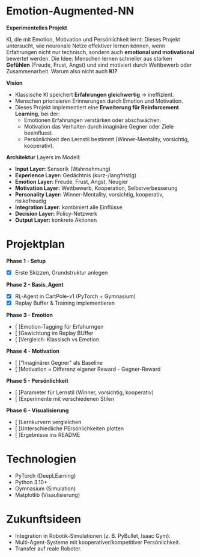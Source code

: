 # Emotion-Augmented-NN
**Experimentelles Projekt**


KI, die mit Emotion, Motivation und Persönlichkeit lernt: 
Dieses Projekt untersucht, wie neuronale Netze effektiver lernen können, wenn Erfahrungen nicht nur technisch, sondern auch **emotional und motivational** bewertet werden.
Die Idee: Menschen lernen schneller aus starken **Gefühlen** (Freude, Frust, Angst) und sind motiviert durch Wettbewerb oder Zusammenarbeit. Warum also nicht auch **KI?**

**Vision**
- Klassische KI speichert **Erfahrungen gleichwertig** → ineffizient.
- Menschen priorisieren Erinnerungen durch Emotion und Motivation.
- Dieses Projekt implementiert eine **Erweiterung für Reinforcement Learning**, bei der:
  -   Emotionen Erfahrungen verstärken oder abschwächen.
  -   Motivation das Verhalten durch imaginäre Gegner oder Ziele beeinflusst.
  -   Persönlichkeit den Lernstil bestimmt (Winner-Mentality, vorsichtig, kooperativ).
  
**Architektur**
Layers im Modell:
- **Input Layer:** Sensorik (Wahrnehmung)
- **Experience Layer:** Gedächtnis (kurz-/langfristig)
- **Emotion Layer:** Freude, Frust, Angst, Neugier
- **Motivation Layer:** Wettbewerb, Kooperation, Selbstverbesserung
- **Personality Layer:** Winner-Mentality, vorsichtig, kooperativ, risikofreudig
- **Integration Layer:** kombiniert alle Einflüsse
- **Decision Layer:** Policy-Netzwerk
- **Output Layer:** konkrete Aktionen

# Projektplan 
**Phase 1 - Setup** 

- [x] Erste Skizzen, Grundstruktur anlegen

**Phase 2 -  Basis_Agent**

- [x] RL-Agent in CartPole-v1 (PyTorch + Gymnasium) 
- [x] Replay Buffer & Training implementieren

**Phase 3 - Emotion**

- [ ]Emotion-Tagging für Erfahurngen 
- [ ]Gewichtung im Replay BUffer
- [ ]Vergleich: Klassisch vs Emotion

**Phase 4 - Motivation**

- [ ]"Imaginärer Gegner" als Baseline 
- [ ]Motivation = Differenz eigener Reward - Gegner-Reward

**Phase 5 - Persönlichkeit**

- [ ]Parameter für Lernstil (Winner, vorsichtig, kooperativ) 
- [ ]Experimente mit verschiedenen Stilen 

**Phase 6 - Visualisierung**

- [ ]Lernkurvern vergleichen 
- [ ]Unterschiedliche PErsönlichkeiten plotten 
- [ ]Ergebnisse ins README

# Technologien 
- PyTorch (DeepLEarning)
- Python 3.10+
- Gymnasium (Simulation)
- Matplotlib (Visaulisierung)

# Zukunftsideen 
- Integration in Robotik-Simulationen (z. B. PyBullet, Isaac Gym).
- Multi-Agent-Systeme mit kooperativer/kompetitiver Persönlichkeit.
- Transfer auf reale Roboter.














